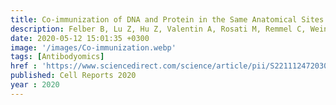 ```yaml
---
title: Co-immunization of DNA and Protein in the Same Anatomical Sites Induces Superior Protective Immune Responses against SHIV Challenge
description: Felber B, Lu Z, Hu Z, Valentin A, Rosati M, Remmel C, Weiner J, Carpenter M, Faircloth K, Stanfield-Oakley S, Williams W, Shen X, Tomaras G, LaBranche C, Montefiori D, Trinh H, Rao M, Alam M, Vandergrift N, O Saunders K, Wang Y, Rountree W, <strong><u>Das J</u></strong>, Alter G, Reed S, Aye P, Schiro F, Pahar B, Dufour J, Veazey R, Marx P, Venzon D, Shaw G, Ferrari G, Ackerman M, Haynes B, Pavlakis G
date: 2020-05-12 15:01:35 +0300
image: '/images/Co-immunization.webp'
tags: [Antibodyomics]
href : 'https://www.sciencedirect.com/science/article/pii/S2211124720305775?via%3Dihub'
published: Cell Reports 2020
year : 2020
---
```

